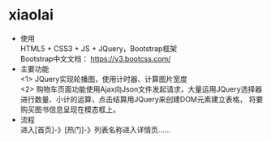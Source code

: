 xiaolai
=======

* 使用<br>
HTML5 + CSS3 + JS + JQuery，Bootstrap框架<br>
Bootstrap中文文档： https://v3.bootcss.com/
* 主要功能<br>
<1> JQuery实现轮播图，使用计时器、计算图片宽度<br>
<2> 购物车页面功能使用Ajax向Json文件发起请求，大量运用JQuery选择器进行数量、小计的运算，点击结算用JQuery来创建DOM元素建立表格，
将要购买图书信息呈现在模态框上。
* 流程<br>
进入[首页]-》[热门]-》列表名称进入详情页......
